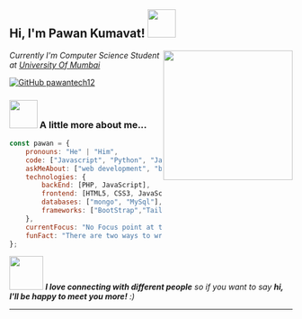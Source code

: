 <h2> Hi, I'm Pawan Kumavat! <img src="https://media.giphy.com/media/mGcNjsfWAjY5AEZNw6/giphy.gif" width="50"></h2>
<img align='right' src="https://media.giphy.com/media/ieyl9zmCjO4b4t6qoY/giphy.gif" width="230">
<p><em>Currently I'm Computer Science Student at <a href="https://mu.ac.in/">University Of Mumbai</a></em></p>

[![GitHub pawantech12](https://img.shields.io/github/followers/pawantech12?label=follow&style=social)](https://github.com/pawantech12)


### <img src="https://media.giphy.com/media/VgCDAzcKvsR6OM0uWg/giphy.gif" width="50"> A little more about me...  

```javascript
const pawan = {
    pronouns: "He" | "Him",
    code: ["Javascript", "Python", "Java", "PHP"],
    askMeAbout: ["web development", "backend", "database", "javascript"],
    technologies: {
        backEnd: [PHP, JavaScript],
        frontend: [HTML5, CSS3, JavaScript],
        databases: ["mongo", "MySql"],
        frameworks: ["BootStrap","Tailwind","jQuery"]
    },
    currentFocus: "No Focus point at this time",
    funFact: "There are two ways to write error-free programs; only the third one works"
};
```

<img src="https://media.giphy.com/media/LnQjpWaON8nhr21vNW/giphy.gif" width="60"> <em><b>I love connecting with different people</b> so if you want to say <b>hi, I'll be happy to meet you more!</b> :)</em>

---
